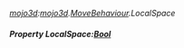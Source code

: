 _[mojo3d](../../modules/mojo3d/mojo3d-module.md):[mojo3d](../../modules/mojo3d/mojo3d-module.md).[MoveBehaviour](../../modules/mojo3d/mojo3d-movebehaviour.md).LocalSpace_
##### Property LocalSpace:[Bool](../../modules/wonkey/wonkey-types-bool.md)
